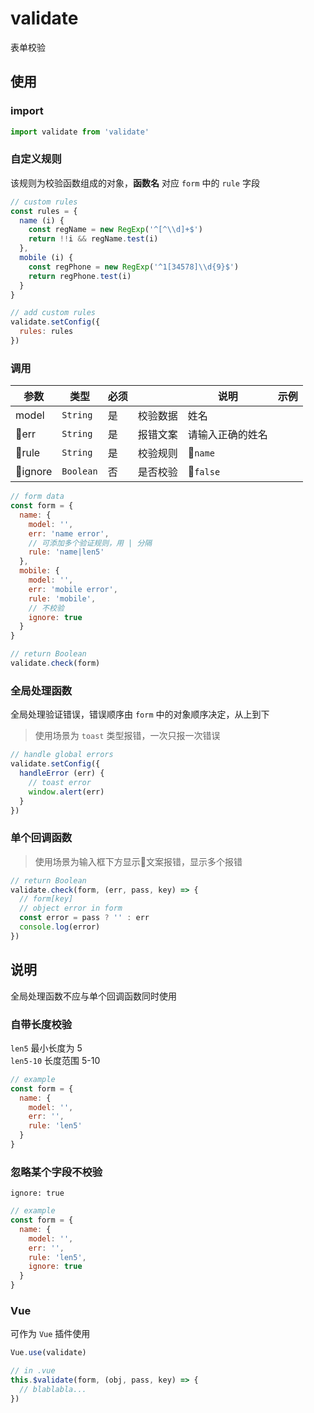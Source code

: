 # validate
表单校验

## 使用

### import
```js
import validate from 'validate'
```

### 自定义规则
该规则为校验函数组成的对象，**函数名** 对应 `form` 中的 `rule` 字段
```js
// custom rules
const rules = {
  name (i) {
    const regName = new RegExp('^[^\\d]+$')
    return !!i && regName.test(i)
  },
  mobile (i) {
    const regPhone = new RegExp('^1[34578]\\d{9}$')
    return regPhone.test(i)
  }
}

// add custom rules
validate.setConfig({
  rules: rules
})
```

### 调用
| 参数    | 类型      | 必须 |          | 说明             | 示例 |
| ------- | --------- | ---- | -------- | ---------------- | ---- |
| model   | `String`  | 是   | 校验数据 | 姓名             |
| err    | `String`  | 是   | 报错文案 | 请输入正确的姓名 |
| rule   | `String`  | 是   | 校验规则 | `name`          |
| ignore | `Boolean` | 否   | 是否校验 | `false`         |

```js
// form data
const form = {
  name: {
    model: '',
    err: 'name error',
    // 可添加多个验证规则，用 | 分隔
    rule: 'name|len5'
  },
  mobile: {
    model: '',
    err: 'mobile error',
    rule: 'mobile',
    // 不校验
    ignore: true
  }
}

// return Boolean
validate.check(form)
```

### 全局处理函数
全局处理验证错误，错误顺序由 `form` 中的对象顺序决定，从上到下
> 使用场景为 `toast` 类型报错，一次只报一次错误
```js
// handle global errors
validate.setConfig({
  handleError (err) {
    // toast error
    window.alert(err)
  }
})
```

### 单个回调函数
> 使用场景为输入框下方显示文案报错，显示多个报错
```js
// return Boolean
validate.check(form, (err, pass, key) => {
  // form[key]
  // object error in form
  const error = pass ? '' : err
  console.log(error)
})
```

## 说明
全局处理函数不应与单个回调函数同时使用

### 自带长度校验
`len5` 最小长度为 5  
`len5-10` 长度范围 5-10
```js
// example
const form = {
  name: {
    model: '',
    err: '',
    rule: 'len5'
  }
}
```

### 忽略某个字段不校验
`ignore: true`
```js
// example
const form = {
  name: {
    model: '',
    err: '',
    rule: 'len5',
    ignore: true
  }
}
```

### Vue
可作为 `Vue` 插件使用
```js
Vue.use(validate)

// in .vue
this.$validate(form, (obj, pass, key) => {
  // blablabla...
})
```
